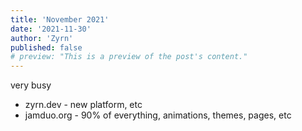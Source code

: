 ```yaml
---
title: 'November 2021'
date: '2021-11-30'
author: 'Zyrn'
published: false
# preview: "This is a preview of the post's content."
---
```


very busy
- zyrn.dev - new platform, etc
- jamduo.org - 90% of everything, animations, themes, pages, etc